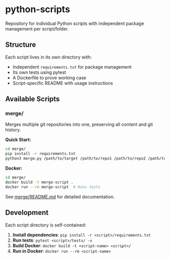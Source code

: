 # python-scripts

Repository for individual Python scripts with independent package management per script/folder.

## Structure

Each script lives in its own directory with:
- Independent `requirements.txt` for package management
- Its own tests using pytest
- A Dockerfile to prove working case
- Script-specific README with usage instructions

## Available Scripts

### merge/

Merges multiple git repositories into one, preserving all content and git history.

**Quick Start:**
```bash
cd merge/
pip install -r requirements.txt
python3 merge.py /path/to/target /path/to/repo1 /path/to/repo2 /path/to/repo3
```

**Docker:**
```bash
cd merge/
docker build -t merge-script .
docker run --rm merge-script  # Runs tests
```

See [merge/README.md](merge/README.md) for detailed documentation.

## Development

Each script directory is self-contained:

1. **Install dependencies**: `pip install -r <script>/requirements.txt`
2. **Run tests**: `pytest <script>/tests/ -v`
3. **Build Docker**: `docker build -t <script-name> <script>/`
4. **Run in Docker**: `docker run --rm <script-name>` 
